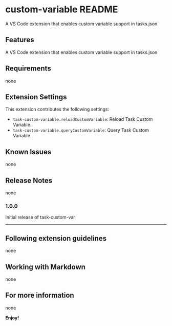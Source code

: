 # custom-variable README

A VS Code extension that enables custom variable support in tasks.json

## Features

A VS Code extension that enables custom variable support in tasks.json

## Requirements

none

## Extension Settings

This extension contributes the following settings:

* `task-custom-variable.reloadCustomVariable`: Reload Task Custom Variable.
* `task-custom-variable.queryCustomVariable`: Query Task Custom Variable.

## Known Issues

none

## Release Notes

none

### 1.0.0

Initial release of task-custom-var

---

## Following extension guidelines

none

## Working with Markdown

none

## For more information

none

**Enjoy!**
